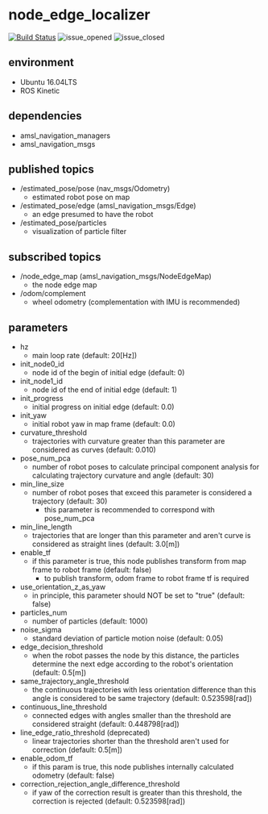 # node_edge_localizer
[![Build Status](https://travis-ci.org/amslabtech/node_edge_localizer.svg?branch=master)](https://travis-ci.org/amslabtech/node_edge_localizer)
![issue_opened](https://img.shields.io/github/issues/amslabtech/node_edge_localizer.svg)
![issue_closed](https://img.shields.io/github/issues-closed/amslabtech/node_edge_localizer.svg)

## environment
- Ubuntu 16.04LTS
- ROS Kinetic

## dependencies
- amsl_navigation_managers
- amsl_navigation_msgs

## published topics
- /estimated_pose/pose (nav_msgs/Odometry)
  - estimated robot pose on map
- /estimated_pose/edge (amsl_navigation_msgs/Edge)
  - an edge presumed to have the robot
- /estimated_pose/particles
  - visualization of particle filter
## subscribed topics
- /node_edge_map (amsl_navigation_msgs/NodeEdgeMap)
  - the node edge map
- /odom/complement
  - wheel odometry (complementation with IMU is recommended)

## parameters
- hz
  - main loop rate (default: 20[Hz])
- init_node0_id
  - node id of the begin of initial edge (default: 0)
- init_node1_id
  - node id of the end of initial edge (default: 1)
- init_progress
  - initial progress on initial edge (default: 0.0)
- init_yaw
  - initial robot yaw in map frame (default: 0.0)
- curvature_threshold
  - trajectories with curvature greater than this parameter are considered as curves (default: 0.010)
- pose_num_pca
  - number of robot poses to calculate principal component analysis for calculating trajectory curvature and angle (default: 30)
- min_line_size
  - number of robot poses that exceed this parameter is considered a trajectory (default: 30)
    - this parameter is recommended to correspond with pose_num_pca
- min_line_length
  - trajectories that are longer than this parameter and aren't curve is considered as straight lines (default: 3.0[m])
- enable_tf
  - if this parameter is true, this node publishes transform from map frame to robot frame (default: false)
    - to publish transform, odom frame to robot frame tf is required 
- use_orientation_z_as_yaw
  - in principle, this parameter should NOT be set to "true" (default: false)
- particles_num
  - number of particles (default: 1000)
- noise_sigma
  - standard deviation of particle motion noise (default: 0.05)
- edge_decision_threshold
  - when the robot passes the node by this distance, the particles determine the next edge according to the robot's orientation (default: 0.5[m])
- same_trajectory_angle_threshold
  - the continuous trajectories with less orientation difference than this angle is considered to be same trajectory (default: 0.523598[rad])
- continuous_line_threshold 
  - connected edges with angles smaller than the threshold are considered straight (default: 0.448798[rad])
- line_edge_ratio_threshold (deprecated)
  - linear trajectories shorter than the threshold aren't used for correction (default: 0.5[m])
- enable_odom_tf
  - if this param is true, this node publishes internally calculated odometry (default: false)
- correction_rejection_angle_difference_threshold
  - if yaw of the correction result is greater than this threshold, the correction is rejected (default: 0.523598[rad])
